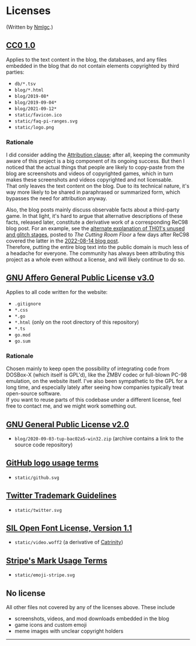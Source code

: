 # Licenses

(Written by [Nmlgc](https://github.com/nmlgc).)

## [CC0 1.0]

Applies to the text content in the blog, the databases, and any files embedded
in the blog that do not contain elements copyrighted by third parties:

* `db/*.tsv`
* `blog/*.html`
* `blog/2019-08*`
* `blog/2019-09-04*`
* `blog/2021-09-12*`
* `static/favicon.ico`
* `static/faq-pi-ranges.svg`
* `static/logo.png`

### Rationale

I did consider adding the [Attribution clause]; after all, keeping the community
aware of this project is a big component of its ongoing success. But then I
noticed that the actual things that people are likely to copy-paste from the
blog are screenshots and videos of copyrighted games, which in turn makes these
screenshots and videos copyrighted and not licensable.\
That only leaves the text content on the blog. Due to its technical nature, it's
way more likely to be shared in paraphrased or summarized form, which bypasses
the need for attribution anyway.

Also, the blog posts mainly discuss observable facts about a third-party game.
In that light, it's hard to argue that alternative descriptions of these facts,
released later, constitute a derivative work of a corresponding ReC98 blog post.
For an example, see the [alternate explanation of TH01's unused and glitch
stages], posted to *The Cutting Room Floor* a few days after ReC98 covered the
latter in the [2022-08-14 blog post](https://rec98.nmlgc.net/blog/2022-08-14).\
Therefore, putting the entire blog text into the public domain is much less of a
headache for everyone. The community has always been attributing this project as
a whole even without a license, and will likely continue to do so.

## [GNU Affero General Public License v3.0]

Applies to all code written for the website:

* `.gitignore`
* `*.css`
* `*.go`
* `*.html` (only on the root directory of this repository)
* `*.ts`
* `go.mod`
* `go.sum`

### Rationale

Chosen mainly to keep open the possibility of integrating code from DOSBox-X
(which itself is GPL'd), like the ZMBV codec or full-blown PC-98 emulation, on
the website itself. I've also been sympathetic to the GPL for a long time, and
especially lately after seeing how companies typically treat open-source
software.\
If you want to reuse parts of this codebase under a different license, feel free
to contact me, and we might work something out.

## [GNU General Public License v2.0]

* `blog/2020-09-03-tup-bac02a5-win32.zip`
  (archive contains a link to the source code repository)

## [GitHub logo usage terms]

* `static/github.svg`

## [Twitter Trademark Guidelines]

* `static/twitter.svg`

## [SIL Open Font License, Version 1.1]

* `static/video.woff2` (a derivative of [Catrinity](https://catrinity-font.de))

## [Stripe's Mark Usage Terms]

* `static/emoji-stripe.svg`

## No license

All other files not covered by any of the licenses above. These include

* screenshots, videos, and mod downloads embedded in the blog
* game icons and custom emoji
* meme images with unclear copyright holders

----

[Attribution clause]: https://creativecommons.org/licenses/by/4.0/
[CC0 1.0]: https://creativecommons.org/publicdomain/zero/1.0/
[GNU General Public License v2.0]: https://www.gnu.org/licenses/old-licenses/gpl-2.0
[GNU Affero General Public License v3.0]: https://www.gnu.org/licenses/agpl-3.0.html
[GitHub logo usage terms]: https://github.com/logos
[Twitter Trademark Guidelines]: https://about.twitter.com/en/who-we-are/brand-toolkit
[alternate explanation of TH01's unused and glitch stages]: https://tcrf.net/index.php?title=Touhou_Reiiden:_The_Highly_Responsive_to_Prayers&oldid=1286863#Unused_Levels
[SIL Open Font License, Version 1.1]: https://scripts.sil.org/cms/scripts/page.php?item_id=OFL_web
[Stripe's Mark Usage Terms]: https://stripe.com/legal/marks
